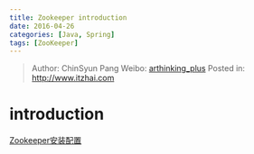 ```yaml
---
title: Zookeeper introduction
date: 2016-04-26
categories: [Java, Spring]
tags: [ZooKeeper]
---
```


> Author: ChinSyun Pang
> Weibo: [arthinking_plus](http://weibo.com/arthinkingplus)
> Posted in: http://www.itzhai.com

# introduction

[Zookeeper安装配置](http://www.yiibai.com/zookeeper/zookeeper_installation.html)






